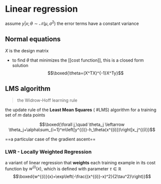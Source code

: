 # Linear regression
assume $y|x;\theta\sim\mathcal{N}(\mu,\sigma^2)$
the error terms have a constant variance

## Normal equations
$X$ is the design matrix
* to find $\theta$ that minimizes the [[cost function]], this is a closed form solution	
	$$\boxed{\theta=(X^TX)^{-1}X^Ty}$$

## LMS algorithm

>the Widrow-Hoff learning rule

the update rule of the **Least Mean Squares** ( #LMS) algorithm for a training set of $m$ data points

$$\boxed{\forall j,\quad \theta_j \leftarrow \theta_j+\alpha\sum_{i=1}^m\left[y^{(i)}-h_\theta(x^{(i)})\right]x_j^{(i)}}$$
	
==a particular case of the gradient ascent==

### LWR - Locally Weighted Regression
a variant of linear regression that **weights** each training example in its cost function by $w^{(i)}(x)$, which is defined with parameter $\tau\in\mathbb{R}$ 
$$\boxed{w^{(i)}(x)=\exp\left(-\frac{(x^{(i)}-x)^2}{2\tau^2}\right)}$$